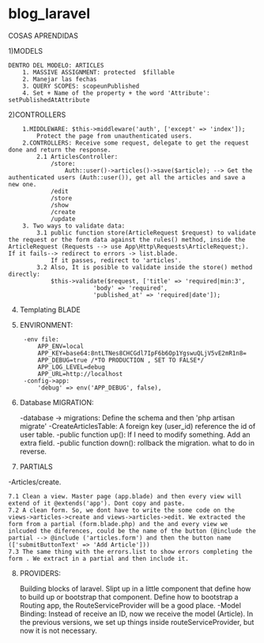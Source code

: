 # blog_laravel

COSAS APRENDIDAS

1)MODELS

	DENTRO DEL MODELO: ARTICLES
		1. MASSIVE ASSIGNMENT: protected  $fillable
		2. Manejar las fechas
		3. QUERY SCOPES: scopeunPublished
		4. Set + Name of the property + the word 'Attribute': setPublishedAtAttribute
2)CONTROLLERS

		1.MIDDLEWARE: $this->middleware('auth', ['except' => 'index']);
			Protect the page from unauthenticated users.
		2.CONTROLLERS: Receive some request, delegate to get the request done and return the response.		
			2.1 ArticlesController:
				/store:
					Auth::user()->articles()->save($article); --> Get the authenticated users (Auth::user()), get all the articles and save a new one.
				/edit
				/store
				/show
				/create
				/update
		3. Two ways to validate data:
			3.1 public function store(ArticleRequest $request) to validate the request or the form data against the rules() method, inside the ArticleRequest (Requests --> use App\Http\Requests\ArticleRequest;). 	If it fails--> redirect to errors -> list.blade. 
				If it passes, redirect to 'articles'.
			3.2 Also, It is posible to validate inside the store() method directly:
				$this->validate($request, ['title' => 'required|min:3',
			 				'body' => 'required',
			 				'published_at' => 'required|date']);

4. Templating BLADE

5. ENVIRONMENT:  

		-env file:
			APP_ENV=local
			APP_KEY=base64:8ntLTNes8CHCGdl7IpF6b6Op1YgswuQLjV5vE2mR1n8=
			APP_DEBUG=true /*TO PRODUCTION , SET TO FALSE*/
			APP_LOG_LEVEL=debug
			APP_URL=http://localhost
		-config->app: 
			'debug' => env('APP_DEBUG', false),
6. Database MIGRATION: 

	-database -> migrations: Define the schema and then 'php artisan migrate'
	-CreateArticlesTable: A foreign key (user_id) reference the id of user table.
		 -public function up(): If I need to modify something. Add an extra field.
		 -public function down(): rollback the migration. what to do in reverse.
7. PARTIALS

-Articles/create. 

	7.1 Clean a view. Master page (app.blade) and then every view will extend of it @extends('app'). Dont copy and paste.
	7.2 A clean form. So, we dont have to write the some code on the views->articles->create and views->articles->edit. We extracted the form from a partial (form.blade.php) and the and every view we inlcuded the diferences, could be the name of the button (@include the partial --> @include ('articles.form') and then the button name (['submitButtonText' => 'Add Article']))
	7.3 The same thing with the errors.list to show errors completing the form . We extract in a partial and then include it. 
	
8. PROVIDERS:

	Building blocks of laravel. Slipt up in a little component that define how to build up or bootstrap that component.
	Define how to bootstrap a Routing app, the RouteServiceProvider will be a good place.
	-Model Binding: Instead of receive an ID, now we receive the model (Article). In the previous versions, we set up things inside routeServiceProvider, but now it is not necessary.